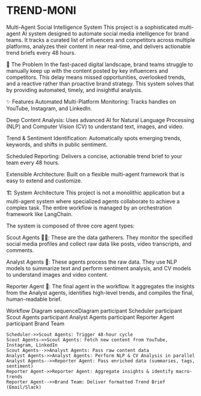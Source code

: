 # TREND-MONI
Multi-Agent Social Intelligence System
This project is a sophisticated multi-agent AI system designed to automate social media intelligence for brand teams. It tracks a curated list of influencers and competitors across multiple platforms, analyzes their content in near real-time, and delivers actionable trend briefs every 48 hours.

🎯 The Problem
In the fast-paced digital landscape, brand teams struggle to manually keep up with the content posted by key influencers and competitors. This delay means missed opportunities, overlooked trends, and a reactive rather than proactive brand strategy. This system solves that by providing automated, timely, and insightful analysis.

✨ Features
Automated Multi-Platform Monitoring: Tracks handles on YouTube, Instagram, and LinkedIn.

Deep Content Analysis: Uses advanced AI for Natural Language Processing (NLP) and Computer Vision (CV) to understand text, images, and video.

Trend & Sentiment Identification: Automatically spots emerging trends, keywords, and shifts in public sentiment.

Scheduled Reporting: Delivers a concise, actionable trend brief to your team every 48 hours.

Extensible Architecture: Built on a flexible multi-agent framework that is easy to extend and customize.

🏗️ System Architecture
This project is not a monolithic application but a multi-agent system where specialized agents collaborate to achieve a complex task. The entire workflow is managed by an orchestration framework like LangChain.

The system is composed of three core agent types:

Scout Agents 🕵️‍♂️: These are the data gatherers. They monitor the specified social media profiles and collect raw data like posts, video transcripts, and comments.

Analyst Agents 🔬: These agents process the raw data. They use NLP models to summarize text and perform sentiment analysis, and CV models to understand images and video content.

Reporter Agent 🤖: The final agent in the workflow. It aggregates the insights from the Analyst agents, identifies high-level trends, and compiles the final, human-readable brief.

Workflow Diagram
sequenceDiagram
    participant Scheduler
    participant Scout Agents
    participant Analyst Agents
    participant Reporter Agent
    participant Brand Team

    Scheduler->>Scout Agents: Trigger 48-hour cycle
    Scout Agents->>Scout Agents: Fetch new content from YouTube, Instagram, LinkedIn
    Scout Agents-->>Analyst Agents: Pass raw content data
    Analyst Agents->>Analyst Agents: Perform NLP & CV Analysis in parallel
    Analyst Agents-->>Reporter Agent: Pass enriched data (summaries, tags, sentiment)
    Reporter Agent->>Reporter Agent: Aggregate insights & identify macro-trends
    Reporter Agent-->>Brand Team: Deliver formatted Trend Brief (Email/Slack)
